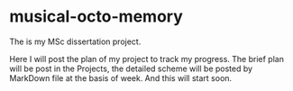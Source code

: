 # musical-octo-memory
The is my MSc dissertation project.

Here I will post the plan of my project to track my progress. The brief plan will be post in the Projects, the detailed scheme will be posted by MarkDown file at the basis of week. And this will start soon.
